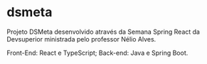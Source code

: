 # dsmeta

Projeto DSMeta desenvolvido através da Semana Spring React da Devsuperior ministrada pelo professor Nélio Alves.

Front-End: React e TypeScript;
Back-end: Java e Spring Boot.

